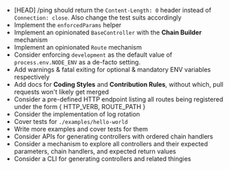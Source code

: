 - [HEAD] /ping should return the `Content-Length: 0` header instead of `Connection: close`. Also change the test suits accordingly
- Implement the `enforcedParams` helper
- Implement an opinionated `BaseController` with the **Chain Builder** mechanism
- Implement an opinionated `Route` mechanism
- Consider enforcing `development` as the default value of `process.env.NODE_ENV` as a de-facto setting.
- Add warnings & fatal exiting for optional & mandatory ENV variables respectively
- Add docs for **Coding Styles** and **Contribution Rules**, without which, pull requests won't likely get merged
- Consider a pre-defined HTTP endpoint listing all routes being registered under the form { HTTP_VERB, ROUTE_PATH }
- Consider the implementation of log rotation
- Cover tests for `./examples/hello-world`
- Write more examples and cover tests for them
- Consider APIs for generating controllers with ordered chain handlers
- Consider a mechanism to explore all controllers and their expected parameters, chain handlers, and expected return values
- Consider a CLI for generating controllers and related thingies
